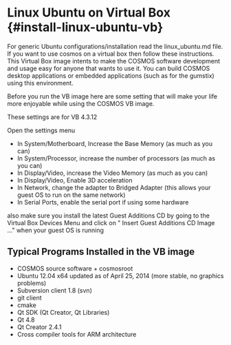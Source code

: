 # Linux Ubuntu on Virtual Box {#install-linux-ubuntu-vb}

For generic Ubuntu configurations/installation read the linux_ubuntu.md file.
If you want to use cosmos on a virtual box then follow these instructions. 
This Virtual Box image intents to make the COSMOS software development and
usage easy for anyone that wants to use it. You can build COSMOS
desktop applications or embedded applications (such as for the
gumstix) using this environment.

Before you run the VB image here are some setting that will make
your life more enjoyable while using the COSMOS VB image.

These settings are for VB 4.3.12

Open the settings menu
* In System/Motherboard, Increase the Base Memory (as much as you can)
* In System/Processor, increase the number of processors (as much as you can)
* In Display/Video, increase the Video Memory (as much as you can)
* In Display/Video, Enable 3D acceleration
* In Network, change the adapter to Bridged Adapter (this allows your guest OS to run on the same network)
* In Serial Ports, enable the serial port if using some hardware

also make sure you install the latest Guest Additions CD by going to the Virtual Box
Devices Menu and click on " Insert Guest Additions CD Image ..." when your guest OS is running

Typical Programs Installed in the VB image
----------------------------------
- COSMOS source software + cosmosroot
- Ubuntu 12.04 x64 updated as of April 25, 2014 (more stable, no
graphics problems)
- Subversion client 1.8 (svn)
- git client
- cmake
- Qt SDK (Qt Creator, Qt Libraries)
- Qt 4.8
- Qt Creator 2.4.1
- Cross compiler tools for ARM architecture




